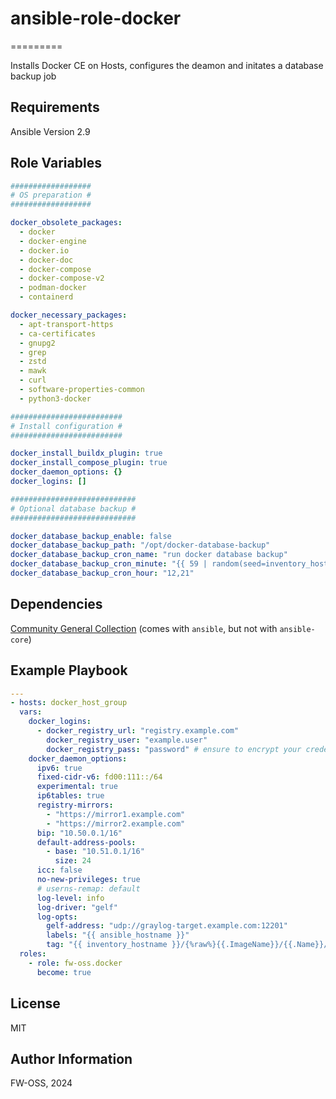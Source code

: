 # ansible-role-docker
=========

Installs Docker CE on Hosts, configures the deamon and initates a database backup job 

## Requirements

Ansible Version 2.9

## Role Variables

```yaml
##################
# OS preparation #
##################

docker_obsolete_packages:
  - docker
  - docker-engine
  - docker.io
  - docker-doc
  - docker-compose
  - docker-compose-v2
  - podman-docker
  - containerd

docker_necessary_packages:
  - apt-transport-https
  - ca-certificates
  - gnupg2
  - grep
  - zstd
  - mawk
  - curl
  - software-properties-common
  - python3-docker

#########################
# Install configuration #
#########################

docker_install_buildx_plugin: true
docker_install_compose_plugin: true
docker_daemon_options: {}
docker_logins: []

############################
# Optional database backup #
############################

docker_database_backup_enable: false
docker_database_backup_path: "/opt/docker-database-backup"
docker_database_backup_cron_name: "run docker database backup"
docker_database_backup_cron_minute: "{{ 59 | random(seed=inventory_hostname) }}"
docker_database_backup_cron_hour: "12,21"
```

## Dependencies

[Community General Collection](https://galaxy.ansible.com/community/general?sc_cid=701f2000001OH7YAAW) (comes with `ansible`, but not with `ansible-core`)

## Example Playbook

```yaml
---
- hosts: docker_host_group
  vars:
    docker_logins:
      - docker_registry_url: "registry.example.com"
        docker_registry_user: "example.user"
        docker_registry_pass: "password" # ensure to encrypt your credentials using ansible vault
    docker_daemon_options:
      ipv6: true
      fixed-cidr-v6: fd00:111::/64
      experimental: true
      ip6tables: true
      registry-mirrors:
        - "https://mirror1.example.com"
        - "https://mirror2.example.com"
      bip: "10.50.0.1/16"
      default-address-pools:
        - base: "10.51.0.1/16"
          size: 24
      icc: false
      no-new-privileges: true
      # userns-remap: default
      log-level: info
      log-driver: "gelf"
      log-opts:
        gelf-address: "udp://graylog-target.example.com:12201"
        labels: "{{ ansible_hostname }}"
        tag: "{{ inventory_hostname }}/{%raw%}{{.ImageName}}/{{.Name}}/{{.ID}}{%endraw%}"
  roles:
    - role: fw-oss.docker
      become: true
```

## License

MIT

## Author Information

FW-OSS, 2024
